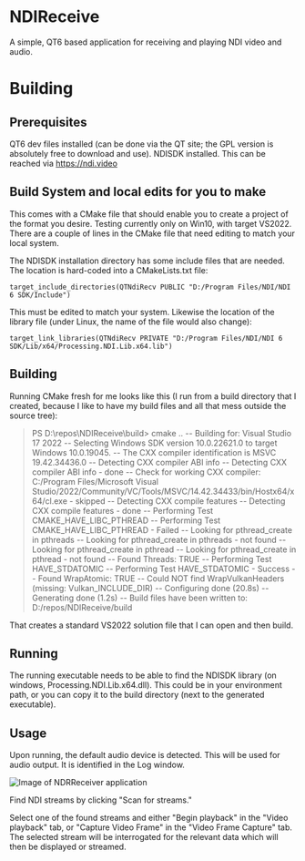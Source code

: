 # NDIReceive

A simple, QT6 based application for receiving and playing NDI video and audio.

# Building
## Prerequisites

QT6 dev files installed (can be done via the QT site; the GPL version is absolutely free to download and use).
NDISDK installed. This can be reached via https://ndi.video

## Build System and local edits for you to make
This comes with a CMake file that should enable you to create a project of the format you desire. Testing currently only on Win10, with target VS2022. There are a couple of lines in the CMake file that need editing to match your local system.

The NDISDK installation directory has some include files that are needed. The location is hard-coded into a CMakeLists.txt file:

    target_include_directories(QTNdiRecv PUBLIC "D:/Program Files/NDI/NDI 6 SDK/Include")

This must be edited to match your system.
Likewise the location of the library file (under Linux, the name of the file would also change):

    target_link_libraries(QTNdiRecv PRIVATE "D:/Program Files/NDI/NDI 6 SDK/Lib/x64/Processing.NDI.Lib.x64.lib")
  
## Building

Running CMake fresh for me looks like this (I run from a build directory that I created, because I like to have my build files and all that mess outside the source tree):

> PS D:\repos\NDIReceive\build> cmake ..
-- Building for: Visual Studio 17 2022
-- Selecting Windows SDK version 10.0.22621.0 to target Windows 10.0.19045.
-- The CXX compiler identification is MSVC 19.42.34436.0
-- Detecting CXX compiler ABI info
-- Detecting CXX compiler ABI info - done
-- Check for working CXX compiler: C:/Program Files/Microsoft Visual Studio/2022/Community/VC/Tools/MSVC/14.42.34433/bin/Hostx64/x64/cl.exe - skipped
-- Detecting CXX compile features
-- Detecting CXX compile features - done
-- Performing Test CMAKE_HAVE_LIBC_PTHREAD
-- Performing Test CMAKE_HAVE_LIBC_PTHREAD - Failed
-- Looking for pthread_create in pthreads
-- Looking for pthread_create in pthreads - not found
-- Looking for pthread_create in pthread
-- Looking for pthread_create in pthread - not found
-- Found Threads: TRUE
-- Performing Test HAVE_STDATOMIC
-- Performing Test HAVE_STDATOMIC - Success
-- Found WrapAtomic: TRUE
-- Could NOT find WrapVulkanHeaders (missing: Vulkan_INCLUDE_DIR)
-- Configuring done (20.8s)
-- Generating done (1.2s)
-- Build files have been written to: D:/repos/NDIReceive/build

That creates a standard VS2022 solution file that I can open and then build.

## Running
The running executable needs to be able to find the NDISDK library (on windows, Processing.NDI.Lib.x64.dll). This could be in your environment path, or you can copy it to the build directory (next to the generated executable).

## Usage
Upon running, the default audio device is detected. This will be used for audio output. It is identified in the Log window.

![Image of NDRReceiver application](https://github.com/HowlsMovingCast/NDIReceive/blob/master/overview.jpg?raw=true)


Find NDI streams by clicking "Scan for streams." 

Select one of the found streams and either "Begin playback" in the "Video playback" tab, or "Capture Video Frame" in the "Video Frame Capture" tab. The selected stream will be interrogated for the relevant data which will then be displayed or streamed.

